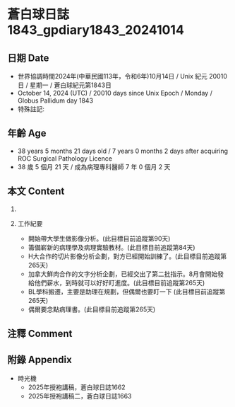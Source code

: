 [_metadata_:encoding]: - "utf-8"
[_metadata_:language]: - "zh-Hant-TW"
[_metadata_:fileformat]: - "markdown"
[_metadata_:MIME_type]: - "text/plain"
[_metadata_:markdown_version]: - "commonmark version 0.30"
[_metadata_:markdown_spec]: - "https://spec.commonmark.org/0.30/"

# 蒼白球日誌1843_gpdiary1843_20241014 #

## 日期 Date ##

* 世界協調時間2024年(中華民國113年，令和6年)10月14日 / Unix 紀元 20010 日 / 星期一 / 蒼白球紀元第1843日
* October 14, 2024 (UTC) / 20010 days since Unix Epoch / Monday / Globus Pallidum day 1843
* 特殊註記:

## 年齡 Age ##

* 38 years 5 months 21 days old / 7 years 0 months 2 days after acquiring ROC Surgical Pathology Licence
* 38 歲 5 個月 21 天 / 成為病理專科醫師 7 年 0 個月 2 天

## 本文 Content ##

1. 

2. 工作紀要

    - 開始帶大學生做影像分析。(此目標目前追蹤第90天)
    - 籌備嶄新的病理學及病理實驗教材。(此目標目前追蹤第84天)
    - H大合作的切片影像分析企劃，對方已經開始訓練了。(此目標目前追蹤第265天)
    - 加拿大鮮肉合作的文字分析企劃，已經交出了第二批指示。8月會開始發給他們薪水，到時就可以好好盯進度。(此目標目前追蹤第265天)
    - BL學科搬遷，主要是助理在規劃，但偶爾也要盯一下 (此目標目前追蹤第265天)
    - 偶爾要念點病理書。(此目標目前追蹤第265天)

## 注釋 Comment ##


## 附錄 Appendix ##

* 時光機
    - 2025年授袍講稿，蒼白球日誌1662
    - 2025年授袍講稿二，蒼白球日誌1663

